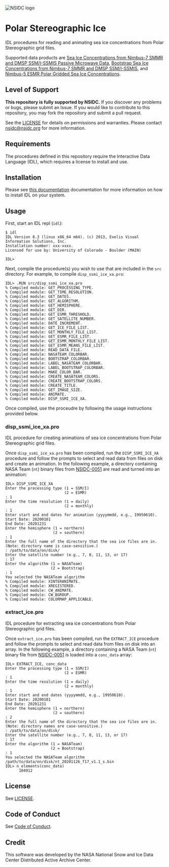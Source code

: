 ![NSIDC logo](/images/NSIDC_logo_2018_poster-1.png)

# Polar Stereographic Ice

IDL procedures for reading and animating sea ice concentrations from Polar
Stereographic grid files.

Supported data products are [Sea Ice Concentrations from Nimbus-7 SMMR and DMSP
SSM/I-SSMIS Passive Microwave Data](https://nsidc.org/data/nsidc-0051),
[Bootstrap Sea Ice Concentrations from Nimbus-7 SMMR and DMSP
SSM/I-SSMIS](https://nsidc.org/data/nsidc-0079), and [Nimbus-5 ESMR Polar
Gridded Sea Ice Concentrations](https://nsidc.org/data/nsidc-0009).


## Level of Support

<b>This repository is fully supported by NSIDC.</b> If you discover any problems or
bugs, please submit an Issue. If you would like to contribute to this
repository, you may fork the repository and submit a pull request.

See the [LICENSE](LICENSE) for details on permissions and warranties. Please
contact nsidc@nsidc.org for more information.


## Requirements

The procedures defined in this repository require the Interactive Data Language
(IDL), which requires a license to install and use.


## Installation

Please see
[this documentation](https://www.l3harrisgeospatial.com/Support/Self-Help-Tools/Help-Articles/Help-Articles-Detail/ArtMID/10220/ArticleID/23920/Install-and-License-IDL-88)
documentation for more information on how to install IDL on your system.


## Usage

First, start an IDL repl (`idl`):

```
$ idl
IDL Version 8.3 (linux x86_64 m64). (c) 2013, Exelis Visual Information Solutions, Inc.
Installation number: xxx-xxxx.
Licensed for use by: University of Colorado - Boulder (MAIN)

IDL>
```

Next, compile the procedure(s) you wish to use that are included in the `src`
directory. For example, to compile `disp_ssmi_ice_xa.pro`:

```
IDL> .RUN src/disp_ssmi_ice_xa.pro
% Compiled module: GET_PROCESSING_TYPE.
% Compiled module: GET_TIME_RESOLUTION.
% Compiled module: GET_DATES.
% Compiled module: GET_ALGORITHM.
% Compiled module: GET_HEMISPHERE.
% Compiled module: GET_DIR.
% Compiled module: GET_ESMR_THRESHOLD.
% Compiled module: GET_SATELLITE_NUMBER.
% Compiled module: DATE_INCREMENT.
% Compiled module: GET_ICE_FILE_LIST.
% Compiled module: GET_MONTHLY_FILE_LIST.
% Compiled module: GET_ESMR_FILE_LIST.
% Compiled module: GET_ESMR_MONTHLY_FILE_LIST.
% Compiled module: GET_ESMR_MEANS_FILE_LIST.
% Compiled module: READ_DATA_FILE.
% Compiled module: NASATEAM_COLORBAR.
% Compiled module: BOOTSTRAP_COLORBAR.
% Compiled module: LABEL_NASATEAM_COLORBAR.
% Compiled module: LABEL_BOOTSTRAP_COLORBAR.
% Compiled module: MAKE_COLOR_BAR.
% Compiled module: CREATE_NASATEAM_COLORS.
% Compiled module: CREATE_BOOTSTRAP_COLORS.
% Compiled module: CREATE_TITLE.
% Compiled module: GET_IMAGE_SIZE.
% Compiled module: ANIMATE.
% Compiled module: DISP_SSMI_ICE_XA.
```

Once compiled, use the proceudre by following the usage instructions provided
below.

### disp_ssmi_ice_xa.pro

IDL procedure for creating animations of sea ice concentrations from Polar
Stereographic grid files.

Once `disp_ssmi_ice_xa.pro` has been compiled, run the `DISP_SSMI_ICE_XA`
procedure and follow the prompts to select and read data from files on disk and
create an animation. In the following example, a directory containing NASA Team
(`nt`) binary files from [NSIDC-0051](https://nsidc.org/data/nsidc-0051) are
read and turned into an animation:

```
IDL> DISP_SSMI_ICE_XA
Enter the processing type (1 = SSM/I)
                          (2 = ESMR)
: 1
Enter the time resolution (1 = daily)
                          (2 = monthly)
: 1
Enter start and end dates for animation (yyyymmdd, e.g., 19950610).
Start Date: 20200101
End Date: 20201231
Enter the hemisphere (1 = northern)
                     (2 = southern)
: 1
Enter the full name of the directory that the sea ice files are in.
(Note: directory name is case-sensitive.)
: /path/to/data/on/disk/
Enter the satellite number (e.g., 7, 8, 11, 13, or 17)
: 17
Enter the algorithm (1 = NASATeam)
                    (2 = Bootstrap)
: 1
You selected the NASATeam algorithm
% Compiled module: XINTERANIMATE.
% Compiled module: XREGISTERED.
% Compiled module: CW_ANIMATE.
% Compiled module: CW_BGROUP.
% Compiled module: COLORMAP_APPLICABLE.
```

### extract_ice.pro

IDL procedure for extracting sea ice concentrations from Polar Stereographic
grid files.

Once `extract_ice.pro` has been compiled, run the `EXTRACT_ICE` procedure and
follow the prompts to select and read data from files on disk into an array. In
the following example, a directory containing a NASA Team (`nt`) binary file
from [NSIDC-0051](https://nsidc.org/data/nsidc-0051) is loaded into a
`conc_data` array:

```
IDL> EXTRACT_ICE, conc_data
Enter the processing type (1 = SSM/I)
                          (2 = ESMR)
: 1
Enter the time resolution (1 = daily)
                          (2 = monthly)
: 1
Enter start and end dates (yyyymmdd, e.g., 19950610).
Start Date: 20200101
End Date: 20201231
Enter the hemisphere (1 = northern)
                     (2 = southern)
: 2
Enter the full name of the directory that the sea ice files are in.
(Note: directory names are case-sensitive.)
: /path/to/data/on/disk/
Enter the satellite number (e.g., 7, 8, 11, 13, or 17)
: 17
Enter the algorithm (1 = NASATeam)
                    (2 = Bootstrap)
: 1
You selected the NASATeam algorithm
/path/to/data/on/disk/nt_20201126_f17_v1.1_s.bin
IDL> n_elements(conc_data)
      104912
```

## License

See [LICENSE](LICENSE).


## Code of Conduct

See [Code of Conduct](CODE_OF_CONDUCT.md).


## Credit

This software was developed by the NASA National Snow and Ice Data Center
Distributed Active Archive Center.
